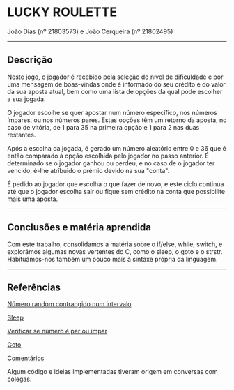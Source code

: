 # LUCKY ROULETTE

João Dias (nº 21803573) e João Cerqueira (nº 21802495)

---

## Descrição

Neste jogo, o jogador é recebido pela seleção do nível de dificuldade e por uma mensagem de boas-vindas onde é informado do seu crédito e do valor da sua aposta atual, bem como uma lista de opções da qual pode escolher a sua jogada.

O jogador escolhe se quer apostar num número específico, nos números ímpares, ou nos números pares. Estas opções têm um retorno da aposta, no caso de vitória, de 1 para 35 na primeira opção e 1 para 2 nas duas restantes.

Após a escolha da jogada, é gerado um número aleatório entre 0 e 36 que é então comparado à opção escolhida pelo jogador no passo anterior. É determinado se o jogador ganhou ou perdeu, e no caso de o jogador ter vencido, é-lhe atríbuido o prémio devido na sua "conta".

É pedido ao jogador que escolha o que fazer de novo, e este ciclo continua até que o jogador escolha sair ou fique sem crédito na conta que possibilite mais uma aposta.

---

## Conclusões e matéria aprendida

Com este trabalho, consolidamos a matéria sobre o if/else, while, switch, e explorámos algumas novas vertentes do C, como o sleep, o goto e o strstr. Habituámos-nos também um pouco mais à sintaxe própria da linguagem.

---

## Referências

[Número random contrangido num intervalo](https://stackoverflow.com/questions/1202687/how-do-i-get-a-specific-range-of-numbers-from-rand)

[Sleep](https://stackoverflow.com/questions/14818084/what-is-the-proper-include-for-the-function-sleep-in-c)

[Verificar se número é par ou ímpar](https://www.programmingsimplified.com/c/source-code/c-program-check-odd-even)

[Goto](https://www.programiz.com/c-programming/c-goto-statement)

[Comentários](https://www.techonthenet.com/c_language/comments.php)

Algum código e ideias implementadas tiveram origem em conversas com colegas.